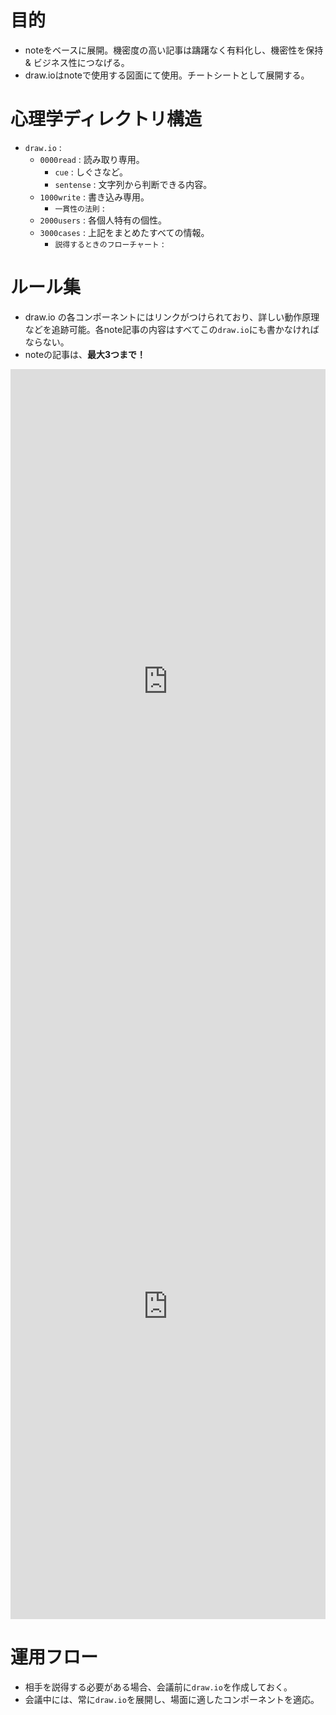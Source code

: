 


# 目的

- noteをベースに展開。機密度の高い記事は躊躇なく有料化し、機密性を保持& ビジネス性につなげる。
- draw.ioはnoteで使用する図面にて使用。チートシートとして展開する。


# 心理学ディレクトリ構造


- `draw.io` : 
    - `0000read`  : 読み取り専用。
        - `cue`      : しぐさなど。
        - `sentense` : 文字列から判断できる内容。
    - `1000write` : 書き込み専用。
        - `一貫性の法則` : 
    - `2000users` : 各個人特有の個性。
    - `3000cases` : 上記をまとめたすべての情報。
        - `説得するときのフローチャート` : 


# ルール集

- draw.io の各コンポーネントにはリンクがつけられており、詳しい動作原理などを追跡可能。各note記事の内容はすべてこの`draw.io`にも書かなければならない。
- noteの記事は、**最大3つまで！**

<iframe frameborder="0" style="width:100%;height:1000px;" src="https://viewer.diagrams.net/?tags=%7B%7D&highlight=0000ff&edit=_blank&layers=1&nav=1&title=psy.drawio#Uhttps%3A%2F%2Fraw.githubusercontent.com%2Fminegishirei%2Fdraw_v1%2Fmain%2Fpsy%2Fpsy.drawio"></iframe>


<iframe frameborder="0" style="width:100%;height:1000px;" src="https://viewer.diagrams.net/?tags=%7B%7D&highlight=0000ff&edit=_blank&layers=1&nav=1&title=read.drawio#Uhttps%3A%2F%2Fraw.githubusercontent.com%2Fminegishirei%2Fdraw_v1%2Fmain%2Fpsy%2Fread.drawio"></iframe>


# 運用フロー

- 相手を説得する必要がある場合、会議前に`draw.io`を作成しておく。
- 会議中には、常に`draw.io`を展開し、場面に適したコンポーネントを適応。




